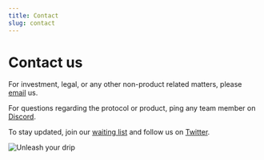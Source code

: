 ```yaml
---
title: Contact
slug: contact
---
```

# Contact us

For investment, legal, or any other non-product related matters, please [email](mailto:hello@metablocks.world?subject=Website%20Contact%20%E2%98%8E%EF%B8%8F) us.

For questions regarding the protocol or product, ping any team member on [Discord](https://discord.gg/YUJq9kW3RV).

To stay updated, join our [waiting list](https://metablocks.world/waitlist) and follow us on [Twitter](https://twitter.com/MetaBlocksHQ).

![Unleash your drip](/img/content/pages/unleash_nfts.png?medium)

